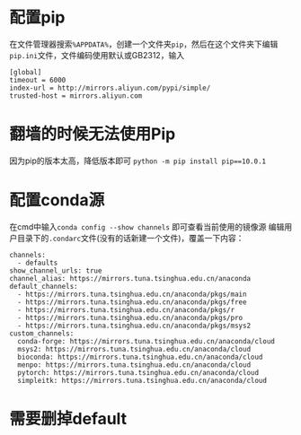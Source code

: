# 配置pip
在文件管理器搜索`%APPDATA%`，创建一个文件夹`pip`，然后在这个文件夹下编辑`pip.ini`文件，文件编码使用默认或GB2312，输入

```
[global]
timeout = 6000
index-url = http://mirrors.aliyun.com/pypi/simple/
trusted-host = mirrors.aliyun.com
```

# 翻墙的时候无法使用Pip
因为pip的版本太高，降低版本即可
`python -m pip install pip==10.0.1`

# 配置conda源
在cmd中输入`conda config --show channels` 即可查看当前使用的镜像源
编辑用户目录下的`.condarc`文件(没有的话新建一个文件)，覆盖一下内容：
```
channels:
  - defaults
show_channel_urls: true
channel_alias: https://mirrors.tuna.tsinghua.edu.cn/anaconda
default_channels:
  - https://mirrors.tuna.tsinghua.edu.cn/anaconda/pkgs/main
  - https://mirrors.tuna.tsinghua.edu.cn/anaconda/pkgs/free
  - https://mirrors.tuna.tsinghua.edu.cn/anaconda/pkgs/r
  - https://mirrors.tuna.tsinghua.edu.cn/anaconda/pkgs/pro
  - https://mirrors.tuna.tsinghua.edu.cn/anaconda/pkgs/msys2
custom_channels:
  conda-forge: https://mirrors.tuna.tsinghua.edu.cn/anaconda/cloud
  msys2: https://mirrors.tuna.tsinghua.edu.cn/anaconda/cloud
  bioconda: https://mirrors.tuna.tsinghua.edu.cn/anaconda/cloud
  menpo: https://mirrors.tuna.tsinghua.edu.cn/anaconda/cloud
  pytorch: https://mirrors.tuna.tsinghua.edu.cn/anaconda/cloud
  simpleitk: https://mirrors.tuna.tsinghua.edu.cn/anaconda/cloud
```

# 需要删掉default
